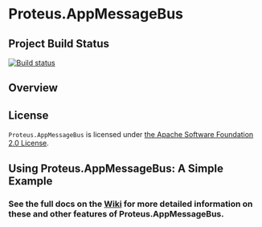# Proteus.AppMessageBus

## Project Build Status
[![Build status](https://ci.appveyor.com/api/projects/status/mxfrj4q82dgl56rn/branch/master?svg=true)](https://ci.appveyor.com/project/sbohlen/proteus-appmessagebus/branch/master)
## Overview ##
<!--
`Proteus.Retry` is a .NET utility library that provides support for easily invoking methods such that they can be automatically retried on failure.  Retry behavior (including number of retries, interval between successive retries, and so on) are controlled through the definition of Retry Policies that can be applied to each invocation of your method.
-->

## License ##
`Proteus.AppMessageBus` is licensed under [the Apache Software Foundation 2.0 License](https://www.apache.org/licenses/LICENSE-2.0).

## Using Proteus.AppMessageBus: A Simple Example ##


### See the full docs on the [Wiki](https://github.com/ProteusProject/Proteus.AppMessageBus/wiki) for more detailed information on these and other features of Proteus.AppMessageBus. ###